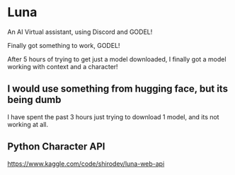 # Luna
An AI Virtual assistant, using Discord and GODEL!

Finally got something to work, GODEL! 

After 5 hours of trying to get just a model downloaded, I finally got a model working with context and a character!

## I would use something from hugging face, but its being dumb
I have spent the past 3 hours just trying to download 1 model, and its not working at all.

## Python Character API
https://www.kaggle.com/code/shirodev/luna-web-api